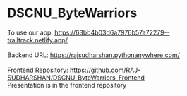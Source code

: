 # DSCNU_ByteWarriors

To use our app: https://63bb4b03d6a7976b57a72279--trailtrack.netlify.app/ <br><br>
Backend URL: https://rajsudharshan.pythonanywhere.com/ <br><br>
Frontend Repository: https://github.com/RAJ-SUDHARSHAN/DSCNU_ByteWarriors_Frontend
<br>
Presentation is in the frontend repository
